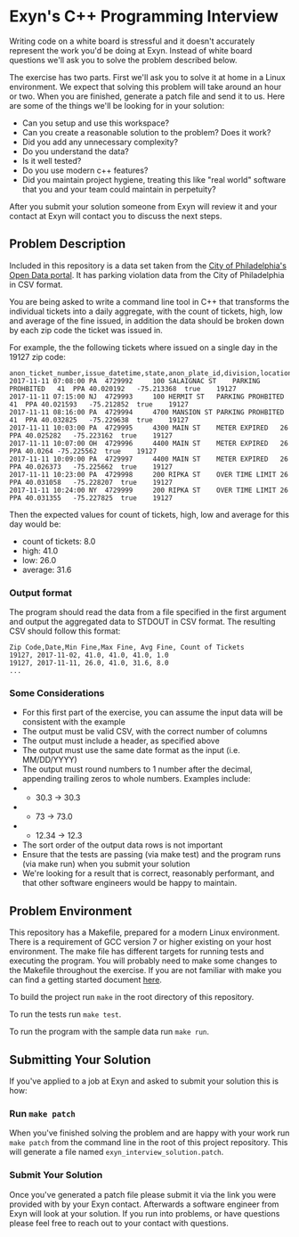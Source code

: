 # Exyn's C++ Programming Interview
Writing code on a white board is stressful and it doesn't accurately represent the work you'd be doing at Exyn. Instead of white board questions we'll ask you to solve the problem described below. 

The exercise has two parts. First we'll ask you to solve it at home in a Linux environment. We expect that solving this problem will take around an hour or two. When you are finished, generate a patch file and send it to us. Here are some of the things we'll be looking for in your solution:

- Can you setup and use this workspace?
- Can you create a reasonable solution to the problem? Does it work?
- Did you add any unnecessary complexity?
- Do you understand the data?
- Is it well tested?
- Do you use modern c++ features?
- Did you maintain project hygiene, treating this like "real world" software that you and your team could maintain in perpetuity? 

After you submit your solution someone from Exyn will review it and your contact at Exyn will contact you to discuss the next steps.

## Problem Description
Included in this repository is a data set taken from the [City of Philadelphia's Open Data portal](https://opendataphilly.org/). It has parking violation data from the City of Philadelphia in CSV format.

You are being asked to write a command line tool in C++ that transforms the individual tickets into a daily aggregate, with the count of tickets, high, low and average of the fine issued, in addition the data should be broken down by each zip code the ticket was issued in. 

For example, the the following tickets where issued on a single day in the 19127 zip code:

```
anon_ticket_number,issue_datetime,state,anon_plate_id,division,location,violation_desc,fine,issuing_agency,lat,lon,gps,zip_code
2017-11-11 07:08:00	PA	4729992		100 SALAIGNAC ST	PARKING PROHBITED	41	PPA	40.020192	-75.213368	true	19127
2017-11-11 07:15:00	NJ	4729993		100 HERMIT ST	PARKING PROHBITED	41	PPA	40.021593	-75.212852	true	19127
2017-11-11 08:16:00	PA	4729994		4700 MANSION ST	PARKING PROHBITED	41	PPA	40.032825	-75.229638	true	19127
2017-11-11 10:03:00	PA	4729995		4300 MAIN ST	METER EXPIRED	26	PPA	40.025282	-75.223162	true	19127
2017-11-11 10:07:00	OH	4729996		4400 MAIN ST	METER EXPIRED	26	PPA	40.0264	-75.225562	true	19127
2017-11-11 10:09:00	PA	4729997		4400 MAIN ST	METER EXPIRED	26	PPA	40.026373	-75.225662	true	19127
2017-11-11 10:23:00	PA	4729998		200 RIPKA ST	OVER TIME LIMIT	26	PPA	40.031058	-75.228207	true	19127
2017-11-11 10:24:00	NY	4729999		200 RIPKA ST	OVER TIME LIMIT	26	PPA	40.031355	-75.227825	true	19127
```

Then the expected values for count of tickets, high, low and average for this day would be:

- count of tickets: 8.0
- high: 41.0
- low: 26.0
- average: 31.6

### Output format
The program should read the data from a file specified in the first argument and output the aggregated data to STDOUT in CSV format. The resulting CSV should follow this format:

```
Zip Code,Date,Min Fine,Max Fine, Avg Fine, Count of Tickets
19127, 2017-11-02, 41.0, 41.0, 41.0, 1.0 
19127, 2017-11-11, 26.0, 41.0, 31.6, 8.0 
...
```

### Some Considerations

- For this first part of the exercise, you can assume the input data will be consistent with the example
- The output must be valid CSV, with the correct number of columns
- The output must include a header, as specified above
- The output must use the same date format as the input (i.e. MM/DD/YYYY)
- The output must round numbers to 1 number after the decimal, appending trailing zeros to whole numbers. Examples include:
 - - 30.3 -> 30.3
 - - 73 -> 73.0
 - - 12.34 -> 12.3
- The sort order of the output data rows is not important
- Ensure that the tests are passing (via make test) and the program runs (via make run) when you submit your solution
- We're looking for a result that is correct, reasonably performant, and that other software engineers would be happy to maintain.

## Problem Environment
This repository has a Makefile, prepared for a modern Linux environment. There is a requirement of GCC version 7 or higher existing on your host environment. The make file has different targets for running tests and executing the program. You will probably need to make some changes to the Makefile throughout the exercise. If you are not familiar with make you can find a getting started document [here](https://makefiletutorial.com/#getting-started).

To build the project run `make` in the root directory of this repository. 

To run the tests run `make test`.

To run the program with the sample data run `make run`.

## Submitting Your Solution
If you've applied to a job at Exyn and asked to submit your solution this is how:

### Run `make patch`
When you've finished solving the problem and are happy with your work run `make patch` from the command line in the root of this project repository. This will generate a file named `exyn_interview_solution.patch`.

### Submit Your Solution
Once you've generated a patch file please submit it via the link you were provided with by your Exyn contact. Afterwards a software engineer from Exyn will look at your solution. If you run into problems, or have questions please feel free to reach out to your contact with questions.